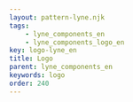 ```yaml
---
layout: pattern-lyne.njk
tags: 
    - lyne_components_en
    - lyne_components_logo_en
key: logo-lyne_en
title: Logo
parent: lyne_components_en
keywords: logo
order: 240
---
```

